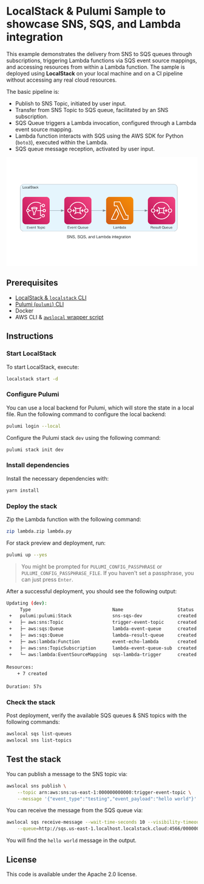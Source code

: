 # LocalStack & Pulumi Sample to showcase SNS, SQS, and Lambda integration

This example demonstrates the delivery from SNS to SQS queues through subscriptions, triggering Lambda functions via SQS event source mappings, and accessing resources from within a Lambda function. The sample is deployed using **LocalStack** on your local machine and on a CI pipeline without accessing any real cloud resources.

The basic pipeline is:

- Publish to SNS Topic, initiated by user input.
- Transfer from SNS Topic to SQS queue, facilitated by an SNS subscription.
- SQS Queue triggers a Lambda invocation, configured through a Lambda event source mapping.
- Lambda function interacts with SQS using the AWS SDK for Python (`boto3`), executed within the Lambda.
- SQS queue message reception, activated by user input.

![Architecture](./images/architecture.png)

## Prerequisites

- [LocalStack & `localstack` CLI](https://docs.localstack.cloud/getting-started/installation/#localstack-cli)
- [Pulumi (`pulumi`) CLI](https://www.pulumi.com/docs/install/)
- Docker
- AWS CLI & [`awslocal` wrapper script](https://docs.localstack.cloud/user-guide/integrations/aws-cli/#localstack-aws-cli-awslocal)

## Instructions

### Start LocalStack

To start LocalStack, execute:

```bash
localstack start -d
```

### Configure Pulumi

You can use a local backend for Pulumi, which will store the state in a local file. Run the following command to configure the local backend:

```bash
pulumi login --local
```

Configure the Pulumi stack `dev` using the following command:

```bash
pulumi stack init dev
```

### Install dependencies

Install the necessary dependencies with:

```bash
yarn install
```

### Deploy the stack

Zip the Lambda function with the following command:

```bash
zip lambda.zip lambda.py
```

For stack preview and deployment, run:

```bash
pulumi up --yes
```

> You might be prompted for `PULUMI_CONFIG_PASSPHRASE` or `PULUMI_CONFIG_PASSPHRASE_FILE`. If you haven't set a passphrase, you can just press `Enter`.

After a successful deployment, you should see the following output:

```bash
Updating (dev):
     Type                              Name                    Status              
 +   pulumi:pulumi:Stack               sns-sqs-dev             created (0.89s)     
 +   ├─ aws:sns:Topic                  trigger-event-topic     created (1s)        
 +   ├─ aws:sqs:Queue                  lambda-event-queue      created (26s)       
 +   ├─ aws:sqs:Queue                  lambda-result-queue     created (25s)       
 +   ├─ aws:lambda:Function            event-echo-lambda       created (29s)       
 +   ├─ aws:sns:TopicSubscription      lambda-event-queue-sub  created (0.05s)     
 +   └─ aws:lambda:EventSourceMapping  sqs-lambda-trigger      created (0.05s)     

Resources:
    + 7 created

Duration: 57s
```

### Check the stack

Post deployment, verify the available SQS queues & SNS topics with the following commands:

```bash
awslocal sqs list-queues
awslocal sns list-topics
```

## Test the stack

You can publish a message to the SNS topic via:

```bash
awslocal sns publish \
	--topic arn:aws:sns:us-east-1:000000000000:trigger-event-topic \
	--message '{"event_type":"testing","event_payload":"hello world"}'
```

You can receive the message from the SQS queue via:

```bash
awslocal sqs receive-message --wait-time-seconds 10 --visibility-timeout=0 \
	--queue=http://sqs.us-east-1.localhost.localstack.cloud:4566/000000000000/lambda-result-queue
```

You will find the `hello world` message in the output.

## License

This code is available under the Apache 2.0 license.
